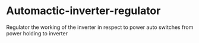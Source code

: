 # Automactic-inverter-regulator
Regulator the working of the inverter in respect to power
auto switches from power holding to inverter 
